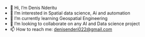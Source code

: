 - 👋 Hi, I’m Denis Nderitu
- 👀 I’m interested in Spatial data science, Ai and automation
- 🌱 I’m currently learning Geospatial Engineering
- 💞️ I’m looking to collaborate on any AI and Data  science project
- 📫 How to reach me: denisenderi022@gmail.com

<!---
DennoMan1/DennoMan1 is a ✨ special ✨ repository because its `README.md` (this file) appears on your GitHub profile.
You can click the Preview link to take a look at your changes.
--->
